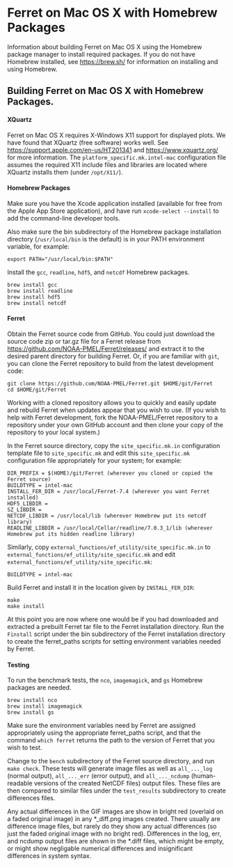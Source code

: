 # Ferret on Mac OS X with Homebrew Packages
Information about building Ferret on Mac OS X using the Homebrew package 
manager to install required packages.
If you do not have Homebrew installed, see https://brew.sh/ for information 
on installing and using Homebrew.

## Building Ferret on Mac OS X with Homebrew Packages.

#### XQuartz

Ferret on Mac OS X requires X-Windows X11 support for displayed plots.
We have found that XQuartz (free software) works well.
See https://support.apple.com/en-us/HT201341 and https://www.xquartz.org/ 
for more information.
The `platform_specific.mk.intel-mac` configuration file assumes the required 
X11 include files and libraries are located where XQuartz installs them 
(under `/opt/X11/`).

#### Homebrew Packages

Make sure you have the Xcode application installed (available for free from 
the Apple App Store application), and have run `xcode-select --install` to 
add the command-line developer tools.

Also make sure the bin subdirectory of the Homebrew package installation 
directory (`/usr/local/bin` is the default) is in your PATH environment 
variable, for example:

    export PATH="/usr/local/bin:$PATH"

Install the `gcc`, `readline`, `hdf5`, and `netcdf` Homebrew packages.

    brew install gcc
    brew install readline
    brew install hdf5
    brew install netcdf

#### Ferret

Obtain the Ferret source code from GitHub.
You could just download the source code zip or tar.gz file for a Ferret release 
from https://github.com/NOAA-PMEL/Ferret/releases/ and extract it to the desired 
parent directory for building Ferret.
Or, if you are familiar with `git`, you can clone the Ferret repository to build 
from the latest development code:

    git clone https://github.com/NOAA-PMEL/Ferret.git $HOME/git/Ferret
    cd $HOME/git/Ferret

Working with a cloned repository allows you to quickly and easily update and 
rebuild Ferret when updates appear that you wish to use.
(If you wish to help with Ferret development, fork the NOAA-PMEL/Ferret 
repository to a repository under your own GitHub account and then clone your copy 
of the repository to your local system.)

In the Ferret source directory, copy the `site_specific.mk.in` configuration 
template file to `site_specific.mk` and edit this `site_specific.mk` configuration 
file appropriately for your system; for example:

    DIR_PREFIX = $(HOME)/git/Ferret (wherever you cloned or copied the Ferret source)
    BUILDTYPE = intel-mac
    INSTALL_FER_DIR = /usr/local/Ferret-7.4 (wherever you want Ferret installed)
    HDF5_LIBDIR =
    SZ_LIBDIR =
    NETCDF_LIBDIR = /usr/local/lib (wherever Homebrew put its netcdf library)
    READLINE_LIBDIR = /usr/local/Cellar/readline/7.0.3_1/lib (wherever Homebrew put its hidden readline library)

Similarly, copy `external_functions/ef_utility/site_specific.mk.in` to
`external_functions/ef_utility/site_specific.mk` and edit
`external_functions/ef_utility/site_specific.mk`:

    BUILDTYPE = intel-mac

Build Ferret and install it in the location given by `INSTALL_FER_DIR`:

    make
    make install

At this point you are now where one would be if you had downloaded and extracted 
a prebuilt Ferret tar file to the Ferret installation directory.
Run the `Finstall` script under the bin subdirectory of the Ferret installation 
directory to create the ferret_paths scripts for setting environment variables 
needed by Ferret.

#### Testing

To run the benchmark tests, the `nco`, `imagemagick`, and `gs` Homebrew packages 
are needed.

    brew install nco
    brew install imagemagick
    brew install gs

Make sure the environment variables need by Ferret are assigned appropriately 
using the appropriate ferret_paths script, and that the command `which ferret` 
returns the path to the version of Ferret that you wish to test.

Change to the `bench` subdirectory of the Ferret source directory, and run 
`make check`.
These tests will generate image files as well as `all_..._log` (normal output), 
`all_..._err` (error output), and `all_..._ncdump` (human-readable versions of 
the created NetCDF files) output files.
These files are then compared to similar files under the `test_results` 
subdirectory to create differences files.

Any actual differences in the GIF images are show in bright red (overlaid on 
a faded original image) in any *_diff.png images created.
There usually are difference image files, but rarely do they show any actual
differences (so just the faded original image with no bright red).
Differences in the log, err, and ncdump output files are shown in the *.diff 
files, which might be empty, or might show negligable numerical differences and 
insignificant differences in system syntax.

